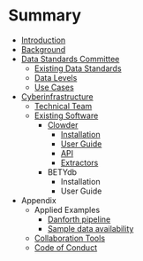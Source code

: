 # Summary

* [Introduction](README.md)
* [Background](chapter1.md)
* [Data Standards Committee](data_standards_committee.md)
   * [Existing Data Standards](existing_data_standards.md)
   * [Data Levels](data_levels.md)
   * [Use Cases](use_cases.md)
* [Cyberinfrastructure](cyberinfrastructure.md)
   * [Technical Team](people.md)
   * [Existing Software](existing_software.md)
     * [Clowder](clowder.md)
        * [Installation](clowder.md#Installation)  
        * [User Guide](clowder.md#Interface)
        * [API](clowder.md#API)
        * [Extractors](clowder.md#Extractors)
     * BETYdb
        * Installation
        * User Guide
* Appendix
   * Applied Examples
     * [Danforth pipeline](danforth.md)
     * [Sample data availability](sample_data.md)
   * [Collaboration Tools](collaboration_tools.md)
   * [Code of Conduct](code_of_conduct.md)

